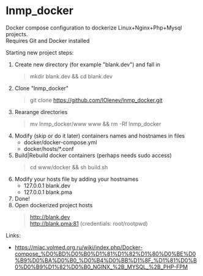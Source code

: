# lnmp_docker

Docker compose configuration to dockerize Linux+Nginx+Php+Mysql projects.\
Requires Git and Docker installed

Starting new project steps:
1. Create new directory (for example "blank.dev") and fall in
    > mkdir blank.dev && cd blank.dev 
2. Clone "lnmp_docker"
    > git clone https://github.com/IOlenev/lnmp_docker.git
3. Rearange directories
    > mv lnmp_docker/www www && rm -Rf lnmp_docker
4. Modify (skip or do it later) containers names and hostnames in files
    - docker/docker-compose.yml
    - docker/hosts/*.conf
5. Build|Rebuild docker containers (perhaps needs sudo access)
    > cd www/docker && sh build.sh
6. Modify your hosts file by adding your hostnames
   - 127.0.0.1 blank.dev
   - 127.0.0.1 blank.pma
7. Done!
8. Open dockerized project hosts 
   > http://blank.dev \
   > http://blank.pma:81 (credentials: root/rootpwd)

Links:
   - https://miac.volmed.org.ru/wiki/index.php/Docker-compose_%D0%BD%D0%B0%D1%81%D1%82%D1%80%D0%BE%D0%B9%D0%BA%D0%B0_%D0%B4%D0%BB%D1%8F_%D1%81%D0%B0%D0%B9%D1%82%D0%B0_NGINX_%2B_MYSQL_%2B_PHP-FPM